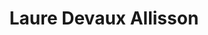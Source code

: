 ---
title: Laure Devaux Allisson
site: https://lauredevaux.ch/
description: Laure Devaux Allisson est pasteure dans les cantons de Berne et de Neuchâtel
tags:
    - blog
    - catéchèse
cantons:
    - Berne
    - Neuchâtel
avis:
    - Grande variation de formes et de ton. Textes, audio et vidéo sont au programme. Une certaine légèreté mais toujours des réflexions théologiques de fond.
---